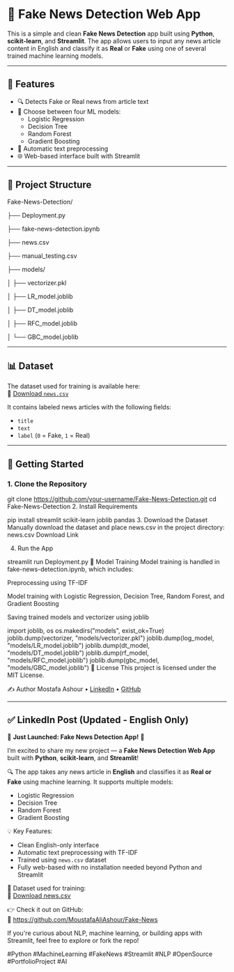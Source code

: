 # 📰 Fake News Detection Web App

This is a simple and clean **Fake News Detection** app built using **Python**, **scikit-learn**, and **Streamlit**. The app allows users to input any news article content in English and classify it as **Real** or **Fake** using one of several trained machine learning models.

---

## 📌 Features

- 🔍 Detects Fake or Real news from article text
- 🤖 Choose between four ML models:
  - Logistic Regression
  - Decision Tree
  - Random Forest
  - Gradient Boosting
- 🧼 Automatic text preprocessing
- 🌐 Web-based interface built with Streamlit

---

## 📁 Project Structure

Fake-News-Detection/

├── Deployment.py

├── fake-news-detection.ipynb

├── news.csv

├── manual_testing.csv

├── models/

│ ├── vectorizer.pkl

│ ├── LR_model.joblib

│ ├── DT_model.joblib

│ ├── RFC_model.joblib

│ └── GBC_model.joblib

---

## 📊 Dataset

The dataset used for training is available here:  
🔗 [Download `news.csv`](https://drive.google.com/file/d/1xb4E-ougFyREgbD3cyGJEPenALIHmY2b/view?usp=drive_link)

It contains labeled news articles with the following fields:
- `title`
- `text`
- `label` (`0` = Fake, `1` = Real)

---

## 🚀 Getting Started

### 1. Clone the Repository

git clone https://github.com/your-username/Fake-News-Detection.git
cd Fake-News-Detection
2. Install Requirements

pip install streamlit scikit-learn joblib pandas
3. Download the Dataset
Manually download the dataset and place news.csv in the project directory:
news.csv Download Link

4. Run the App

streamlit run Deployment.py
🧠 Model Training
Model training is handled in fake-news-detection.ipynb, which includes:

Preprocessing using TF-IDF

Model training with Logistic Regression, Decision Tree, Random Forest, and Gradient Boosting

Saving trained models and vectorizer using joblib

import joblib, os
os.makedirs("models", exist_ok=True)
joblib.dump(vectorizer, "models/vectorizer.pkl")
joblib.dump(log_model, "models/LR_model.joblib")
joblib.dump(dt_model, "models/DT_model.joblib")
joblib.dump(rf_model, "models/RFC_model.joblib")
joblib.dump(gbc_model, "models/GBC_model.joblib")
📃 License
This project is licensed under the MIT License.

✍️ Author
Mostafa Ashour
• [LinkedIn](https://www.linkedin.com/in/moustafa-ashour0/)
• [GitHub](https://github.com/MoustafaAliAshour)

---

## ✅ LinkedIn Post (Updated - English Only)

🚀 **Just Launched: Fake News Detection App!** 📰

I’m excited to share my new project — a **Fake News Detection Web App** built with **Python**, **scikit-learn**, and **Streamlit**!

🔍 The app takes any news article in **English** and classifies it as **Real or Fake** using machine learning. It supports multiple models:
- Logistic Regression
- Decision Tree
- Random Forest
- Gradient Boosting

💡 Key Features:
- Clean English-only interface
- Automatic text preprocessing with TF-IDF
- Trained using `news.csv` dataset
- Fully web-based with no installation needed beyond Python and Streamlit

🧠 Dataset used for training:  
🔗 [Download news.csv](https://drive.google.com/file/d/1xb4E-ougFyREgbD3cyGJEPenALIHmY2b/view?usp=drive_link)

👉 Check it out on GitHub:  
🔗 https://github.com/MoustafaAliAshour/Fake-News

If you're curious about NLP, machine learning, or building apps with Streamlit, feel free to explore or fork the repo!

#Python #MachineLearning #FakeNews #Streamlit #NLP #OpenSource #PortfolioProject #AI
